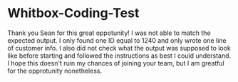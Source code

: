 # Whitbox-Coding-Test
Thank you Sean for this great oppotunity!
I was not able to match the expected output. I only found one ID equal to 1240 and only wrote one line of customer info. I also did not check what the output was supposed to look like before starting and followed the instructions as best I could understand.
I hope this doesn't ruin my chances of joining your team, but I am greatful for the opprotunity nonetheless.
